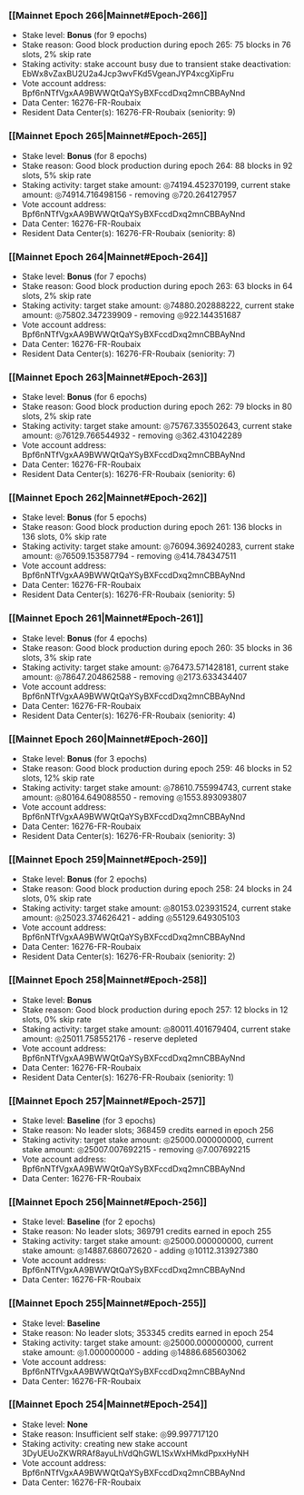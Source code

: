 ### [[Mainnet Epoch 266|Mainnet#Epoch-266]]
* Stake level: **Bonus** (for 9 epochs)
* Stake reason: Good block production during epoch 265: 75 blocks in 76 slots, 2% skip rate
* Staking activity: stake account busy due to transient stake deactivation: EbWx8vZaxBU2U2a4Jcp3wvFKd5VgeanJYP4xcgXipFru
* Vote account address: Bpf6nNTfVgxAA9BWWQtQaYSyBXFccdDxq2mnCBBAyNnd
* Data Center: 16276-FR-Roubaix
* Resident Data Center(s): 16276-FR-Roubaix (seniority: 9)
### [[Mainnet Epoch 265|Mainnet#Epoch-265]]
* Stake level: **Bonus** (for 8 epochs)
* Stake reason: Good block production during epoch 264: 88 blocks in 92 slots, 5% skip rate
* Staking activity: target stake amount: ◎74194.452370199, current stake amount: ◎74914.716498156 - removing ◎720.264127957
* Vote account address: Bpf6nNTfVgxAA9BWWQtQaYSyBXFccdDxq2mnCBBAyNnd
* Data Center: 16276-FR-Roubaix
* Resident Data Center(s): 16276-FR-Roubaix (seniority: 8)
### [[Mainnet Epoch 264|Mainnet#Epoch-264]]
* Stake level: **Bonus** (for 7 epochs)
* Stake reason: Good block production during epoch 263: 63 blocks in 64 slots, 2% skip rate
* Staking activity: target stake amount: ◎74880.202888222, current stake amount: ◎75802.347239909 - removing ◎922.144351687
* Vote account address: Bpf6nNTfVgxAA9BWWQtQaYSyBXFccdDxq2mnCBBAyNnd
* Data Center: 16276-FR-Roubaix
* Resident Data Center(s): 16276-FR-Roubaix (seniority: 7)
### [[Mainnet Epoch 263|Mainnet#Epoch-263]]
* Stake level: **Bonus** (for 6 epochs)
* Stake reason: Good block production during epoch 262: 79 blocks in 80 slots, 2% skip rate
* Staking activity: target stake amount: ◎75767.335502643, current stake amount: ◎76129.766544932 - removing ◎362.431042289
* Vote account address: Bpf6nNTfVgxAA9BWWQtQaYSyBXFccdDxq2mnCBBAyNnd
* Data Center: 16276-FR-Roubaix
* Resident Data Center(s): 16276-FR-Roubaix (seniority: 6)
### [[Mainnet Epoch 262|Mainnet#Epoch-262]]
* Stake level: **Bonus** (for 5 epochs)
* Stake reason: Good block production during epoch 261: 136 blocks in 136 slots, 0% skip rate
* Staking activity: target stake amount: ◎76094.369240283, current stake amount: ◎76509.153587794 - removing ◎414.784347511
* Vote account address: Bpf6nNTfVgxAA9BWWQtQaYSyBXFccdDxq2mnCBBAyNnd
* Data Center: 16276-FR-Roubaix
* Resident Data Center(s): 16276-FR-Roubaix (seniority: 5)
### [[Mainnet Epoch 261|Mainnet#Epoch-261]]
* Stake level: **Bonus** (for 4 epochs)
* Stake reason: Good block production during epoch 260: 35 blocks in 36 slots, 3% skip rate
* Staking activity: target stake amount: ◎76473.571428181, current stake amount: ◎78647.204862588 - removing ◎2173.633434407
* Vote account address: Bpf6nNTfVgxAA9BWWQtQaYSyBXFccdDxq2mnCBBAyNnd
* Data Center: 16276-FR-Roubaix
* Resident Data Center(s): 16276-FR-Roubaix (seniority: 4)
### [[Mainnet Epoch 260|Mainnet#Epoch-260]]
* Stake level: **Bonus** (for 3 epochs)
* Stake reason: Good block production during epoch 259: 46 blocks in 52 slots, 12% skip rate
* Staking activity: target stake amount: ◎78610.755994743, current stake amount: ◎80164.649088550 - removing ◎1553.893093807
* Vote account address: Bpf6nNTfVgxAA9BWWQtQaYSyBXFccdDxq2mnCBBAyNnd
* Data Center: 16276-FR-Roubaix
* Resident Data Center(s): 16276-FR-Roubaix (seniority: 3)
### [[Mainnet Epoch 259|Mainnet#Epoch-259]]
* Stake level: **Bonus** (for 2 epochs)
* Stake reason: Good block production during epoch 258: 24 blocks in 24 slots, 0% skip rate
* Staking activity: target stake amount: ◎80153.023931524, current stake amount: ◎25023.374626421 - adding ◎55129.649305103
* Vote account address: Bpf6nNTfVgxAA9BWWQtQaYSyBXFccdDxq2mnCBBAyNnd
* Data Center: 16276-FR-Roubaix
* Resident Data Center(s): 16276-FR-Roubaix (seniority: 2)
### [[Mainnet Epoch 258|Mainnet#Epoch-258]]
* Stake level: **Bonus**
* Stake reason: Good block production during epoch 257: 12 blocks in 12 slots, 0% skip rate
* Staking activity: target stake amount: ◎80011.401679404, current stake amount: ◎25011.758552176 - reserve depleted
* Vote account address: Bpf6nNTfVgxAA9BWWQtQaYSyBXFccdDxq2mnCBBAyNnd
* Data Center: 16276-FR-Roubaix
* Resident Data Center(s): 16276-FR-Roubaix (seniority: 1)
### [[Mainnet Epoch 257|Mainnet#Epoch-257]]
* Stake level: **Baseline** (for 3 epochs)
* Stake reason: No leader slots; 368459 credits earned in epoch 256
* Staking activity: target stake amount: ◎25000.000000000, current stake amount: ◎25007.007692215 - removing ◎7.007692215
* Vote account address: Bpf6nNTfVgxAA9BWWQtQaYSyBXFccdDxq2mnCBBAyNnd
* Data Center: 16276-FR-Roubaix
### [[Mainnet Epoch 256|Mainnet#Epoch-256]]
* Stake level: **Baseline** (for 2 epochs)
* Stake reason: No leader slots; 369791 credits earned in epoch 255
* Staking activity: target stake amount: ◎25000.000000000, current stake amount: ◎14887.686072620 - adding ◎10112.313927380
* Vote account address: Bpf6nNTfVgxAA9BWWQtQaYSyBXFccdDxq2mnCBBAyNnd
* Data Center: 16276-FR-Roubaix
### [[Mainnet Epoch 255|Mainnet#Epoch-255]]
* Stake level: **Baseline**
* Stake reason: No leader slots; 353345 credits earned in epoch 254
* Staking activity: target stake amount: ◎25000.000000000, current stake amount: ◎1.000000000 - adding ◎14886.685603062
* Vote account address: Bpf6nNTfVgxAA9BWWQtQaYSyBXFccdDxq2mnCBBAyNnd
* Data Center: 16276-FR-Roubaix
### [[Mainnet Epoch 254|Mainnet#Epoch-254]]
* Stake level: **None**
* Stake reason: Insufficient self stake: ◎99.997717120
* Staking activity: creating new stake account 3DyUEUoZKWRRAf8ayuLhVdQhGWL1SxWxHMkdPpxxHyNH
* Vote account address: Bpf6nNTfVgxAA9BWWQtQaYSyBXFccdDxq2mnCBBAyNnd
* Data Center: 16276-FR-Roubaix